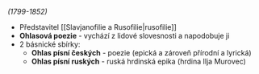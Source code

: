 *(1799-1852)*
- Představitel [[Slavjanofilie a Rusofilie|rusofilie]]
- **Ohlasová poezie** - vychází z lidové slovesnosti a napodobuje ji
- 2 básnické sbírky:
	- **Ohlas písní českých** - poezie (epická a zároveň přírodní a lyrická)
	- **Ohlas písní ruských** - ruská hrdinská epika (hrdina Ilja Murovec)